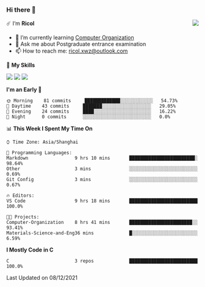 ### Hi there 👋

<a href="#">
  <img align="right" src="https://github-readme-stats.vercel.app/api?username=Ricolxwz&count_private=true&show_icons=true&theme=prussian" />
</a>

☄️ I‘m **Ricol**

- 🌱 I’m currently learning [Computer Organization](https://github.com/Ricolxwz/Computer-Organization-408)
- 💬 Ask me about Postgraduate entrance examination
- 📫 How to reach me: ricol.xwz@outlook.com

🌟 **My Skills**

![](https://img.shields.io/badge/-Git-000000?style=flat-square&logo=git&logoColor=fff)
![](https://img.shields.io/badge/-C-3e74a2?style=flat-square&logo=C&logoColor=fff)
![](https://img.shields.io/badge/-Python-4fc08d?style=flat-square&logo=python&logoColor=fff)

<!--START_SECTION:waka-->
**I'm an Early 🐤** 

```text
🌞 Morning    81 commits     █████████████░░░░░░░░░░░░   54.73% 
🌆 Daytime    43 commits     ███████░░░░░░░░░░░░░░░░░░   29.05% 
🌃 Evening    24 commits     ████░░░░░░░░░░░░░░░░░░░░░   16.22% 
🌙 Night      0 commits      ░░░░░░░░░░░░░░░░░░░░░░░░░   0.0%

```


📊 **This Week I Spent My Time On** 

```text
⌚︎ Time Zone: Asia/Shanghai

💬 Programming Languages: 
Markdown                 9 hrs 10 mins       ████████████████████████░   98.64% 
Other                    3 mins              ░░░░░░░░░░░░░░░░░░░░░░░░░   0.69% 
Git Config               3 mins              ░░░░░░░░░░░░░░░░░░░░░░░░░   0.67%

🔥 Editors: 
VS Code                  9 hrs 18 mins       █████████████████████████   100.0%

🐱‍💻 Projects: 
Computer-Organization    8 hrs 41 mins       ███████████████████████░░   93.41% 
Materials-Science-and-Eng36 mins             █░░░░░░░░░░░░░░░░░░░░░░░░   6.59%

```

**I Mostly Code in C** 

```text
C                        3 repos             █████████████████████████   100.0%

```



 Last Updated on 08/12/2021
<!--END_SECTION:waka-->
